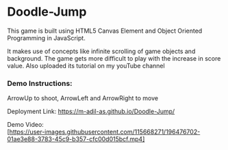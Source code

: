 # Doodle-Jump
This game is built using HTML5 Canvas Element and Object Oriented Programming in JavaScript.

It makes use of concepts like infinite scrolling of game objects and background. The game gets more difficult to play with the increase in score value. Also uploaded its tutorial on my youTube channel

### Demo Instructions:
ArrowUp to shoot, ArrowLeft and ArrowRight to move       

Deployment Link: https://m-adil-as.github.io/Doodle-Jump/

Demo Video:   
[https://user-images.githubusercontent.com/115668271/196476702-01ae3e88-3783-45c9-b357-cfc00d015bcf.mp4]
